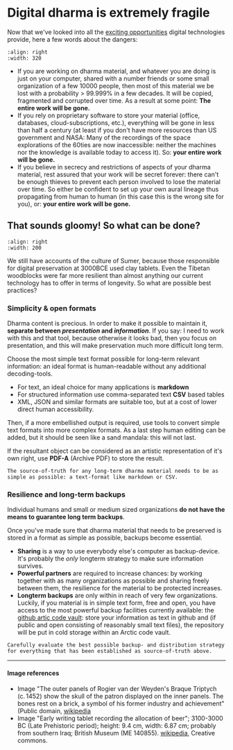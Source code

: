 # Digital dharma is extremely fragile

Now that we've looked into all the [exciting opportunities](computational_dharma.ipynb) digital technologies provide, here a few words about the dangers:

```{image} https://upload.wikimedia.org/wikipedia/commons/7/72/Braque_Family_Triptych_closed_WGA.jpg
:align: right
:width: 320
```
* If you are working on dharma material, and whatever you are doing is just on your computer, shared with a number friends or some small organization of a few 10000 people, then most of this material we be lost with a probability > 99.999% in a few decades. It will be copied, fragmented and corrupted over time. As a result at some point: **The entire work will be gone.**
* If you rely on proprietary software to store your material (office, databases, cloud-subscriptions, etc.), everything will be gone in less than half a century (at least if you don't have more resources than US government and NASA: Many of the recordings of the space explorations of the 60ties are now inaccessible: neither the machines nor the knowledge is available today to access it). So: **your entire work will be gone.**
* If you believe in secrecy and restrictions of aspects of your dharma material, rest assured that your work will be secret forever: there can't be enough thieves to prevent each person involved to lose the material over time. So either be confident to set up your own aural lineage thus propagating from human to human (in this case this is the wrong site for you), or: **your entire work will be gone.**

## That sounds gloomy! So what can be done?

```{image} https://upload.wikimedia.org/wikipedia/commons/b/bc/Early_writing_tablet_recording_the_allocation_of_beer.jpg
:align: right
:width: 200
```

We still have accounts of the culture of Sumer, because those responsible for digital preservation at 3000BCE used clay tablets. Even the Tibetan woodblocks were far more resilient than almost anything our current technology has to offer in terms of longevity. So what are possible best practices?

### Simplicity & open formats

Dharma content is precious. In order to make it possible to maintain it, **separate between _presentation_ and _information_**. If you say: I need to work with this and that tool, because otherwise it looks bad, then you focus on presentation, and this will make preservation much more difficult long term.

Choose the most simple text format possible for long-term relevant information: an ideal format is human-readable without any additional decoding-tools.

* For text, an ideal choice for many applications is **markdown**
* For structured information use comma-separated text **CSV** based tables
* XML, JSON and similar formats are suitable too, but at a cost of lower direct human accessibility.

Then, if a more embellished output is required, use tools to convert simple text formats into more complex formats. As a last step human editing can be added, but it should be seen like a sand mandala: this will not last.

If the resultant object can be considered as an artistic representation of it's own right, use **PDF-A** (Archive PDF) to store the result.

```{note}
The source-of-truth for any long-term dharma material needs to be as simple as possible: a text-format like markdown or CSV.
```

### Resilience and long-term backups

Individual humans and small or medium sized organizations **do not have the means to guarantee long term backups**.

Once you've made sure that dharma material that needs to be preserved is stored in a format as simple as possible, backups become essential.

- **Sharing** is a way to use everybody else's computer as backup-device. It's probably the _only_ longterm strategy to make sure information survives.
- **Powerful partners** are required to increase chances: by working together with as many organizations as possible and sharing freely between them, the resilience for the material to be protected increases.
- **Longterm backups** are only within in reach of very few organizations. Luckily, if you material is in simple text form, free and open, you have access to the most powerful backup facilities currently available: the [github artic code vault](https://archiveprogram.github.com/): store your information as text in github and (if public and open consisting of reasonably small text files), the repository will be put in cold storage within an Arctic code vault.

```{note}
Carefully evaluate the best possible backup- and distribution strategy for everything that has been established as source-of-truth above.
```
---------------
#### Image references

* Image "The outer panels of Rogier van der Weyden's Braque Triptych (c. 1452) show the skull of the patron displayed on the inner panels. The bones rest on a brick, a symbol of his former industry and achievement" (Public domain, [wikipedia](https://en.wikipedia.org/wiki/Memento_mori#/media/File:Braque_Family_Triptych_closed_WGA.jpg)
* Image "Early writing tablet recording the allocation of beer"; 3100-3000 BC (Late Prehistoric period); height: 9.4 cm, width: 6.87 cm; probably from southern Iraq; British Museum (ME 140855). [wikipedia](https://commons.wikimedia.org/wiki/File:Early_writing_tablet_recording_the_allocation_of_beer.jpg), Creative commons.